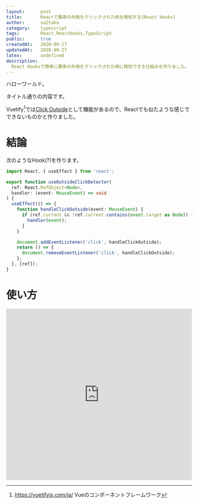 ```yaml
---
layout:      post
title:       Reactで要素の外側をクリックされた時を検知する[React Hooks]
author:      sa2taka
category:    typescript
tags:        React,ReactHooks,TypeScript
public:      true
createdAt:   2020-09-27
updatedAt:   2020-09-27
latex:       undefined
description:
  React Hooksで簡単に要素の外側をクリックされた時に検知できる仕組みを作りました。  
---
```



ハローワールド。

タイトル通りの内容です。

Vuetify[^vuetify]では[Click Outside](https://vuetifyjs.com/ja/directives/click-outside/)として機能があるので、Reactでも似たような感じでできないものかと作りました。

[^vuetify]: https://vuetifyjs.com/ja/ Vueのコンポーネントフレームワーク

# 結論

次のようなHook(?)を作ります。

```typescript
import React, { useEffect } from 'react';

export function useOutsideClickDetector(
  ref: React.RefObject<Node>,
  handler: (event: MouseEvent) => void
) {
  useEffect(() => {
    function handleClickOutside(event: MouseEvent) {
      if (ref.current && !ref.current.contains(event.target as Node)) {
        handler(event);
      }
    }

    document.addEventListener('click', handleClickOutside);
    return () => {
      document.removeEventListener('click', handleClickOutside);
    };
  }, [ref]);
}
```

# 使い方

<iframe height="465" style="width: 100%;" scrolling="no" title="OutsideClickDetectorWithReactHooks" src="https://codepen.io/sa2taka/embed/preview/jOqJpVz?height=265&theme-id=dark&default-tab=js,result" frameborder="no" loading="lazy" allowtransparency="true" allowfullscreen="true">
  See the Pen <a href='https://codepen.io/sa2taka/pen/jOqJpVz'>OutsideClickDetectorWithReactHooks</a> by sa2taka
  (<a href='https://codepen.io/sa2taka'>@sa2taka</a>) on <a href='https://codepen.io'>CodePen</a>.
</iframe>
